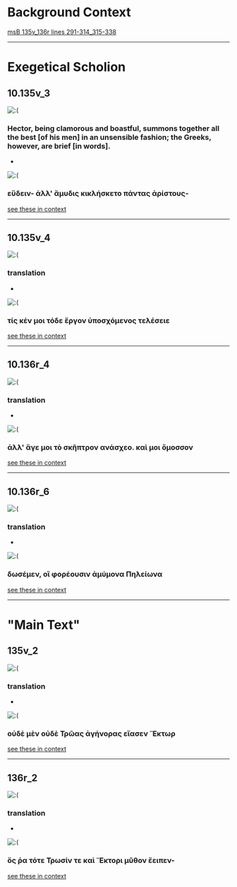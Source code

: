 # Background Context
[msB 135v_136r lines 291-314_315-338](http://www.homermultitext.org/ict2/?urn=urn:cite2:hmt:vbbifolio.v1:vb_135v_136r)


---


# Exegetical Scholion
## 10.135v_3
 ![:(](http://www.homermultitext.org/iipsrv?OBJ=IIP,1.0&FIF=/project/homer/pyramidal/deepzoom/hmt/vbbifolio/v1/vb_135v_136r.tif&RGN=0.1092,0.2459,0.1026,0.08612&wID=5000&CVT=JPEG)
 ### Hector, being clamorous and boastful, summons together all the best [of his men] in an unsensible fashion; the Greeks, however, are brief [in words].
 -
 ![:(](http://www.homermultitext.org/iipsrv?OBJ=IIP,1.0&FIF=/project/homer/pyramidal/deepzoom/hmt/vbbifolio/v1/vb_135v_136r.tif&RGN=0.2251,0.4030,0.2279,0.02619&wID=5000&CVT=JPEG)
 ### εὕδειν- ἀλλ' ἄμυδις κικλήσκετο **πάντας** ἀρίστους-
 [see these in context](http://www.homermultitext.org/ict2/?urn=urn:cite2:hmt:vbbifolio.v1:vb_135v_136r@0.1092,0.2459,0.1026,0.08612&urn=urn:cite2:hmt:vbbifolio.v1:vb_135v_136r@0.2251,0.4030,0.2279,0.02619)

---

## 10.135v_4
 ![:(](http://www.homermultitext.org/iipsrv?OBJ=IIP,1.0&FIF=/project/homer/pyramidal/deepzoom/hmt/vbbifolio/v1/vb_135v_136r.tif&RGN=0.1096,0.3666,0.1008,0.1231&wID=5000&CVT=JPEG)
 ### translation
-
 ![:(](http://www.homermultitext.org/iipsrv?OBJ=IIP,1.0&FIF=/project/homer/pyramidal/deepzoom/hmt/vbbifolio/v1/vb_135v_136r.tif&RGN=0.2174,0.4536,0.2240,0.03084&wID=5000&CVT=JPEG)
 ### τίς κέν **μοι** τόδε ἔργον ὑποσχόμενος τελέσειε
 [see these in context](http://www.homermultitext.org/ict2/?urn=urn:cite2:hmt:vbbifolio.v1:vb_135v_136r@0.1096,0.3666,0.1008,0.1231&urn=urn:cite2:hmt:vbbifolio.v1:vb_135v_136r@0.2174,0.4536,0.2240,0.03084)

---

## 10.136r_4
 ![:(](http://www.homermultitext.org/iipsrv?OBJ=IIP,1.0&FIF=/project/homer/pyramidal/deepzoom/hmt/vbbifolio/v1/vb_135v_136r.tif&RGN=0.7441,0.2197,0.1120,0.08612&wID=5000&CVT=JPEG)
 ### translation
-
 ![:(](http://www.homermultitext.org/iipsrv?OBJ=IIP,1.0&FIF=/project/homer/pyramidal/deepzoom/hmt/vbbifolio/v1/vb_135v_136r.tif&RGN=0.5098,0.3358,0.2303,0.02880&wID=5000&CVT=JPEG)
 ### ἀλλ' ἄγε μοι τὸ **σκῆπτρον** ανάσχεο. καὶ μοι ὄμοσσον
 [see these in context](http://www.homermultitext.org/ict2/?urn=urn:cite2:hmt:vbbifolio.v1:vb_135v_136r@0.7441,0.2197,0.1120,0.08612&urn=urn:cite2:hmt:vbbifolio.v1:vb_135v_136r@0.5098,0.3358,0.2303,0.02880)

---

## 10.136r_6
 ![:(](http://www.homermultitext.org/iipsrv?OBJ=IIP,1.0&FIF=/project/homer/pyramidal/deepzoom/hmt/vbbifolio/v1/vb_135v_136r.tif&RGN=0.7546,0.4292,0.09967,0.09805&wID=5000&CVT=JPEG)
 ### translation
-
 ![:(](http://www.homermultitext.org/iipsrv?OBJ=IIP,1.0&FIF=/project/homer/pyramidal/deepzoom/hmt/vbbifolio/v1/vb_135v_136r.tif&RGN=0.5057,0.3704,0.2168,0.03375&wID=5000&CVT=JPEG)
 ### δωσέμεν, οἳ **φορέουσιν** ἀμύμονα Πηλείωνα
 [see these in context](http://www.homermultitext.org/ict2/?urn=urn:cite2:hmt:vbbifolio.v1:vb_135v_136r@0.7526,0.4265,0.1045,0.1068&urn=urn:cite2:hmt:vbbifolio.v1:vb_135v_136r@0.5107,0.3762,0.2067,0.02589)

---

# "Main Text"
## 135v_2
 ![:(](http://www.homermultitext.org/iipsrv?OBJ=IIP,1.0&FIF=/project/homer/pyramidal/deepzoom/hmt/vbbifolio/v1/vb_135v_136r.tif&RGN=0.1104,0.1632,0.3432,0.04190&wID=5000&CVT=JPEG)
 ### translation
-
 ![:(](http://www.homermultitext.org/iipsrv?OBJ=IIP,1.0&FIF=/project/homer/pyramidal/deepzoom/hmt/vbbifolio/v1/vb_135v_136r.tif&RGN=0.2135,0.3826,0.2255,0.03346&wID=5000&CVT=JPEG)
 ### οὐδὲ μὲν οὐδὲ **Τρῶας** ἀγήνορας εἴασεν Ἕκτωρ
 [see these in context](http://www.homermultitext.org/ict2/?urn=urn:cite2:hmt:vbbifolio.v1:vb_135v_136r@0.1104,0.1632,0.3432,0.04190&urn=urn:cite2:hmt:vbbifolio.v1:vb_135v_136r@0.2135,0.3826,0.2255,0.03346)

---

## 136r_2
 ![:(](http://www.homermultitext.org/iipsrv?OBJ=IIP,1.0&FIF=/project/homer/pyramidal/deepzoom/hmt/vbbifolio/v1/vb_135v_136r.tif&RGN=0.5041,0.1539,0.2032,0.01891&wID=5000&CVT=JPEG)
 ### translation
-
 ![:(](http://www.homermultitext.org/iipsrv?OBJ=IIP,1.0&FIF=/project/homer/pyramidal/deepzoom/hmt/vbbifolio/v1/vb_135v_136r.tif&RGN=0.5077,0.2854,0.2244,0.02589&wID=5000&CVT=JPEG)
 ### ὅς ῥα τότε Τρωσίν τε καὶ **Ἕκτορι** μῦθον ἔειπεν-
 [see these in context](http://www.homermultitext.org/ict2/?urn=urn:cite2:hmt:vbbifolio.v1:vb_135v_136r@0.5041,0.1539,0.2032,0.01891&urn=urn:cite2:hmt:vbbifolio.v1:vb_135v_136r@0.5077,0.2854,0.2244,0.02589)

